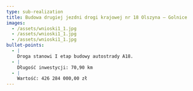 ```yaml
---
type: sub-realization
title: Budowa drugiej jezdni drogi krajowej nr 18 Olszyna – Golnice
images:
  - /assets/wnioski1_1.jpg
  - /assets/wnioski1_1.jpg
  - /assets/wnioski1_1.jpg
bullet-points:
  - |
    Droga stanowi I etap budowy autostrady A18.
  - |
    Długość inwestycji: 70,90 km
  - |
    Wartość: 426 284 000,00 zł
---
```

